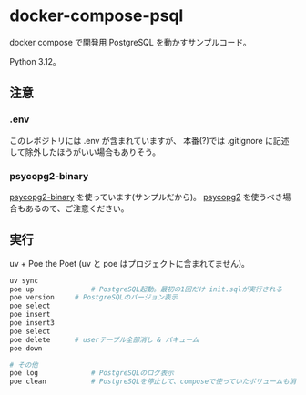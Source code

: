 # docker-compose-psql

docker compose で開発用 PostgreSQL を動かすサンプルコード。

Python 3.12。

## 注意

### .env

このレポジトリには .env が含まれていますが、
本番(?)では .gitignore に記述して除外したほうがいい場合もありそう。

### psycopg2-binary

[psycopg2-binary](https://pypi.org/project/psycopg2-binary/) を使っています(サンプルだから)。
[psycopg2](https://pypi.org/project/psycopg2/)
を使うべき場合もあるので、ご注意ください。

## 実行

uv + Poe the Poet (uv と poe はプロジェクトに含まれてません)。

```sh
uv sync
poe up				# PostgreSQL起動。最初の1回だけ init.sqlが実行される
poe version		# PostgreSQLのバージョン表示
poe select
poe insert
poe insert3
poe select
poe delete		# userテーブル全部消し & バキューム
poe down

# その他
poe log				# PostgreSQLのログ表示
poe clean			# PostgreSQLを停止して、composeで使っていたボリュームも消す
```
